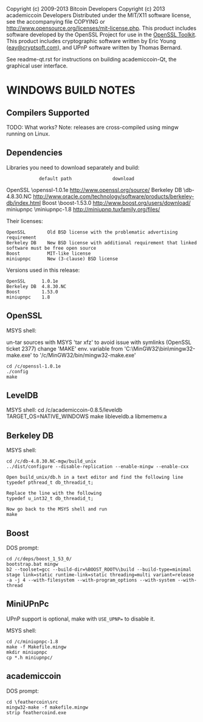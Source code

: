 Copyright (c) 2009-2013 Bitcoin Developers
Copyright (c) 2013 academiccoin Developers
Distributed under the MIT/X11 software license, see the accompanying
file COPYING or http://www.opensource.org/licenses/mit-license.php.
This product includes software developed by the OpenSSL Project for use in the [OpenSSL Toolkit](http://www.openssl.org/). This product includes
cryptographic software written by Eric Young ([eay@cryptsoft.com](mailto:eay@cryptsoft.com)), and UPnP software written by Thomas Bernard.


See readme-qt.rst for instructions on building academiccoin-Qt, the
graphical user interface.

WINDOWS BUILD NOTES
===================

Compilers Supported
-------------------
TODO: What works?
Note: releases are cross-compiled using mingw running on Linux.


Dependencies
------------
Libraries you need to download separately and build:

                default path               download
OpenSSL         \openssl-1.0.1e        http://www.openssl.org/source/
Berkeley DB     \db-4.8.30.NC          http://www.oracle.com/technology/software/products/berkeley-db/index.html
Boost           \boost-1.53.0          http://www.boost.org/users/download/
miniupnpc       \miniupnpc-1.8         http://miniupnp.tuxfamily.org/files/

Their licenses:

	OpenSSL        Old BSD license with the problematic advertising requirement
	Berkeley DB    New BSD license with additional requirement that linked software must be free open source
	Boost          MIT-like license
	miniupnpc      New (3-clause) BSD license

Versions used in this release:

	OpenSSL      1.0.1e
	Berkeley DB  4.8.30.NC
	Boost        1.53.0
	miniupnpc    1.8


OpenSSL
-------
MSYS shell:

un-tar sources with MSYS 'tar xfz' to avoid issue with symlinks (OpenSSL ticket 2377)
change 'MAKE' env. variable from 'C:\MinGW32\bin\mingw32-make.exe' to '/c/MinGW32/bin/mingw32-make.exe'

	cd /c/openssl-1.0.1e
	./config
	make

LevelDB
-------
MSYS shell:
	cd /c/academiccoin-0.8.5/leveldb
	TARGET_OS=NATIVE_WINDOWS make libleveldb.a libmemenv.a
	
Berkeley DB
-----------
MSYS shell:

	cd /c/db-4.8.30.NC-mgw/build_unix
	../dist/configure --disable-replication --enable-mingw --enable-cxx
	
	Open build_unix/db.h in a text editor and find the following line
	typedef pthread_t db_threadid_t;

	Replace the line with the following
	typedef u_int32_t db_threadid_t;

	Now go back to the MSYS shell and run
	make

Boost
-----
DOS prompt:

	cd /c/deps/boost_1_53_0/
	bootstrap.bat mingw
	b2 --toolset=gcc --build-dir=%BOOST_ROOT%\build --build-type=minimal stage link=static runtime-link=static threading=multi variant=release -a -j 4 --with-filesystem --with-program_options --with-system --with-thread

MiniUPnPc
---------
UPnP support is optional, make with `USE_UPNP=` to disable it.

MSYS shell:

	cd /c/miniupnpc-1.8
	make -f Makefile.mingw
	mkdir miniupnpc
	cp *.h miniupnpc/

academiccoin
-------
DOS prompt:

	cd \feathercoin\src
	mingw32-make -f makefile.mingw
	strip feathercoind.exe
